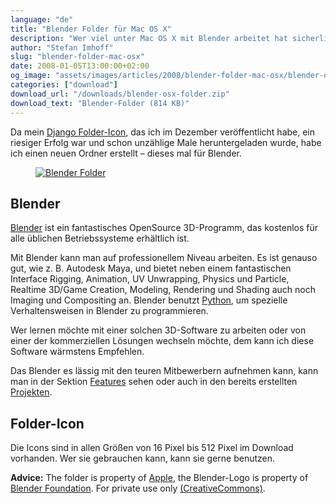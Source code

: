 ```yaml
---
language: "de"
title: "Blender Folder für Mac OS X"
description: "Wer viel unter Mac OS X mit Blender arbeitet hat sicherlich auch Ordner, in denen die eigenen Projekt-Dateien liegen. Das Blender-Ordner-Icon für Mac OS X zum KOSTENLOSEN Download."
author: "Stefan Imhoff"
slug: "blender-folder-mac-osx"
date: 2008-01-05T13:00:00+02:00
og_image: "assets/images/articles/2008/blender-folder-mac-osx/blender-osx-folders.png"
categories: ["download"]
download_url: "/downloads/blender-osx-folder.zip"
download_text: "Blender-Folder (814 KB)"
---
```


Da mein [Django Folder-Icon](/2007/django-folder-mac-osx/ "Django Folder für Mac OS X Leopard • Notizen • Stefan Imhoff"), das ich im Dezember veröffentlicht habe, ein riesiger Erfolg war und schon unzählige Male heruntergeladen wurde, habe ich einen neuen Ordner erstellt – dieses mal für Blender.

<figure class="image-figure image-figure-noborder">
  <a href="/downloads/blender-osx-folder.zip">
    <img src="/assets/images/articles/2008/blender-folder-mac-osx/blender-osx-folders.png" alt="Blender Folder">
  </a>
</figure>


## Blender

[Blender](https://www.blender.org/) ist ein fantastisches OpenSource 3D-Programm, das kostenlos für alle üblichen Betriebssysteme erhältlich ist.

Mit Blender kann man auf professionellem Niveau arbeiten. Es ist genauso gut, wie z. B. Autodesk Maya, und bietet neben einem fantastischen Interface Rigging, Animation, UV Unwrapping, Physics und Particle, Realtime 3D/Game Creation, Modeling, Rendering und Shading auch noch Imaging und Compositing an. Blender benutzt [Python](https://www.python.org/ "Python Programming Language -- Official Website"), um spezielle Verhaltensweisen in Blender zu programmieren.

Wer lernen möchte mit einer solchen 3D-Software zu arbeiten oder von einer der kommerziellen Lösungen wechseln möchte, dem kann ich diese Software wärmstens Empfehlen.

Das Blender es lässig mit den teuren Mitbewerbern aufnehmen kann, kann man in der Sektion [Features](https://www.blender.org/features/) sehen oder auch in den bereits erstellten [Projekten](https://www.blender.org/about/projects).

## Folder-Icon

Die Icons sind in allen Größen von 16 Pixel bis 512 Pixel im Download vorhanden. Wer sie gebrauchen kann, kann sie gerne benutzen.

**Advice:** The folder is property of [Apple](https://www.apple.com/ "Apple"), the Blender-Logo is property of [Blender Foundation](https://www.blender.org/). For private use only [(CreativeCommons)](https://creativecommons.org/licenses/by-nc-nd/3.0/deed.de "Creative Commons Attribution-Noncommercial-No Derivative Works 3.0 Unported").
